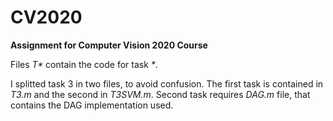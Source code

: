 # CV2020
**Assignment for Computer Vision 2020 Course**

Files _T*_ contain the code for task _*_.

I splitted task 3 in two files, to avoid confusion. The first task is contained in _T3.m_ and the second in _T3SVM.m_.
Second task requires _DAG.m_ file, that contains the DAG implementation used.
